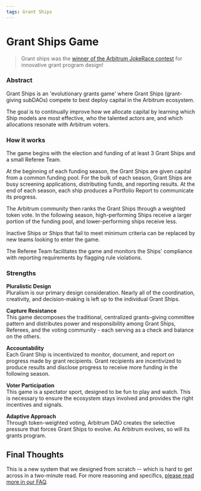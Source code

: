 ```yaml
---
tags: Grant Ships
---
```


# Grant Ships Game

> Grant ships was the [winner of the Arbitrum JokeRace contest](https://twitter.com/daomasons/status/1663332943308402690) for innovative grant program design!

### **Abstract**

Grant Ships is an 'evolutionary grants game' where Grant Ships (grant-giving subDAOs) compete to best deploy capital in the Arbitrum ecosystem.

The goal is to continually improve how we allocate capital by learning which Ship models are most effective, who the talented actors are, and which allocations resonate with Arbitrum voters.

### How it works

The game begins with the election and funding of at least 3 Grant Ships and a small Referee Team.

At the beginning of each funding season, the Grant Ships are given capital from a common funding pool. For the bulk of each season, Grant Ships are busy screening applications, distributing funds, and reporting results. At the end of each season, each ship produces a Portfolio Report to communicate its progress.

The Arbitrum community then ranks the Grant Ships through a weighted token vote. In the following season, high-performing Ships receive a larger portion of the funding pool, and lower-performing ships receive less.

Inactive Ships or Ships that fail to meet minimum criteria can be replaced by new teams looking to enter the game.

The Referee Team facilitates the game and monitors the Ships' compliance with reporting requirements by flagging rule violations.

### Strengths

**Pluralistic Design**  
Pluralism is our primary design consideration. Nearly all of the coordination, creativity, and decision-making is left up to the individual Grant Ships.

**Capture Resistance**  
This game decomposes the traditional, centralized grants-giving committee pattern and distributes power and responsibility among Grant Ships, Referees, and the voting community - each serving as a check and balance on the others.

**Accountability**  
Each Grant Ship is incentivized to monitor, document, and report on progress made by grant recipients. Grant recipients are incentivized to produce results and disclose progress to receive more funding in the following season.

**Voter Participation**  
This game is a spectator sport, designed to be fun to play and watch. This is necessary to ensure the ecosystem stays involved and provides the right incentives and signals.

**Adaptive Approach**  
Through token-weighted voting, Arbitrum DAO creates the selective pressure that forces Grant Ships to evolve. As Arbitrum evolves, so will its grants program.

## Final Thoughts

This is a new system that we designed from scratch -- which is hard to get across in a two-minute read. For more reasoning and specifics, [please read more in our FAQ](https://hackmd.io/gqHvhxYWQrSxTUTQrYWDoQ).
